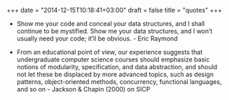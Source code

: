 +++
date = "2014-12-15T10:18:41+03:00"
draft = false
title = "quotes"
+++

- Show me your code and conceal your data structures, and I shall continue to be mystified. Show me your data structures, and I won’t usually need your code; it’ll be obvious. - Eric Raymond

- From an educational point of view, our experience suggests that undergraduate computer science courses should emphasize basic notions of modularity, specification, and data abstraction, and should not let these be displaced by more advanced topics, such as design patterns, object-oriented methods, concurrency, functional languages, and so on  - Jackson & Chapin (2000) on SICP
